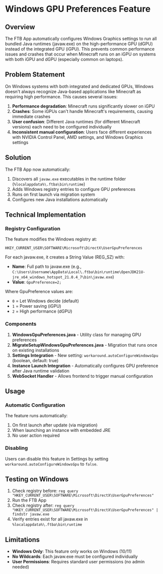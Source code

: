 # Windows GPU Preferences Feature

## Overview

The FTB App automatically configures Windows Graphics settings to run all bundled Java runtimes (javaw.exe) on the high-performance GPU (dGPU) instead of the integrated GPU (iGPU). This prevents common performance issues and crashes that occur when Minecraft runs on an iGPU on systems with both iGPU and dGPU (especially common on laptops).

## Problem Statement

On Windows systems with both integrated and dedicated GPUs, Windows doesn't always recognize Java-based applications like Minecraft as requiring high performance. This causes several issues:

1. **Performance degradation**: Minecraft runs significantly slower on iGPU
2. **Crashes**: Some iGPUs can't handle Minecraft's requirements, causing immediate crashes
3. **User confusion**: Different Java runtimes (for different Minecraft versions) each need to be configured individually
4. **Inconsistent manual configuration**: Users face different experiences with NVIDIA Control Panel, AMD settings, and Windows Graphics settings

## Solution

The FTB App now automatically:

1. Discovers all `javaw.exe` executables in the runtime folder (`%localappdata%\.ftba\bin\runtime`)
2. Adds Windows registry entries to configure GPU preferences
3. Runs on first launch via migration system
4. Configures new Java installations automatically

## Technical Implementation

### Registry Configuration

The feature modifies the Windows registry at:
```
HKEY_CURRENT_USER\SOFTWARE\Microsoft\DirectX\UserGpuPreferences
```

For each javaw.exe, it creates a String Value (REG_SZ) with:
- **Name**: Full path to javaw.exe (e.g., `C:\Users\Username\AppData\Local\.ftba\bin\runtime\OpenJDK21U-jre_x64_windows_hotspot_21.0.4_7\bin\javaw.exe`)
- **Value**: `GpuPreference=2;`

Where GpuPreference values are:
- `0` = Let Windows decide (default)
- `1` = Power saving (iGPU)
- `2` = High performance (dGPU)

### Components

1. **WindowsGpuPreferences.java** - Utility class for managing GPU preferences
2. **MigrateSetupWindowsGpuPreferences.java** - Migration that runs once on existing installations
3. **Settings Integration** - New setting: `workaround.autoConfigureWindowsGpu` (boolean, default: true)
4. **Instance Launch Integration** - Automatically configures GPU preference after Java runtime validation
5. **WebSocket Handler** - Allows frontend to trigger manual configuration

## Usage

### Automatic Configuration

The feature runs automatically:
1. On first launch after update (via migration)
2. When launching an instance with embedded JRE
3. No user action required

### Disabling

Users can disable this feature in Settings by setting `workaround.autoConfigureWindowsGpu` to `false`.

## Testing on Windows

1. Check registry before: `reg query "HKEY_CURRENT_USER\SOFTWARE\Microsoft\DirectX\UserGpuPreferences"`
2. Run the FTB App
3. Check registry after: `reg query "HKEY_CURRENT_USER\SOFTWARE\Microsoft\DirectX\UserGpuPreferences" | findstr javaw.exe`
4. Verify entries exist for all javaw.exe in `%localappdata%\.ftba\bin\runtime`

## Limitations

- **Windows Only**: This feature only works on Windows (10/11)
- **No Wildcards**: Each javaw.exe must be configured individually
- **User Permissions**: Requires standard user permissions (no admin needed)
